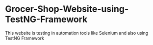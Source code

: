 # Grocer-Shop-Website-using-TestNG-Framework
This website is testing in automation tools like Selenium and also using TestNG Framework
